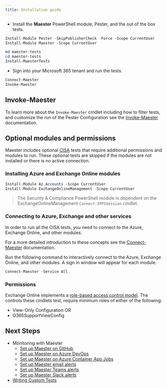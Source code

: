```yaml
---
title: Installation guide
---
```


- Install the **Maester** PowerShell module, Pester, and the out of the box tests.

```powershell
Install-Module Pester -SkipPublisherCheck -Force -Scope CurrentUser
Install-Module Maester -Scope CurrentUser

md maester-tests
cd maester-tests
Install-MaesterTests
```

- Sign into your Microsoft 365 tenant and run the tests.

```powershell
Connect-Maester
Invoke-Maester
```

## Invoke-Maester

To learn more about the `Invoke-Maester` cmdlet including how to filter tests, and customize the run of the Pester Configuration see the [Invoke-Maester](/docs/commands/Invoke-Maester) documentation.


## Optional modules and permissions

Maester includes optional [CISA](tests/cisa/) tests that require additional permissions and modules to run. These optional tests are skipped if the modules are not installed or there is no active connection.

### Installing Azure and Exchange Online modules

```powershell
Install-Module Az.Accounts -Scope CurrentUser
Install-Module ExchangeOnlineManagement -Scope CurrentUser
```

> The Security & Compliance PowerShell module is dependent on the ExchangeOnlineManagement `Connect-IPPSSession` cmdlet.

### Connecting to Azure, Exchange and other services

In order to run all the CISA tests, you need to connect to the Azure, Exchange Online, and other modules.

For a more detailed introduction to these concepts see the [Connect-Maester](/docs/connect-maester) documentation.

Run the following command to interactively connect to the Azure, Exchange Online, and other modules. A sign in window will appear for each module.

```powershell
Connect-Maester -Service All
```

### Permissions

Exchange Online implements a [role-based access control model](https://learn.microsoft.com/exchange/permissions-exo/permissions-exo). The controls these cmdlets test, require minimum roles of either of the following:

* View-Only Configuration OR
* O365SupportViewConfig

## Next Steps

- Monitoring with Maester
  - [Set up Maester on GitHub](/docs/monitoring/github)
  - [Set up Maester on Azure DevOps](/docs/monitoring/azure-devops)
  - [Set up Maester on Azure Container App Jobs](/docs/monitoring/azure-container-app-job)
  - [Set up Maester email alerts](/docs/monitoring/email)
  - [Set up Maester Teams alerts](/docs/monitoring/teams)
  - [Set up Maester Slack alerts](/docs/monitoring/slack)
- [Writing Custom Tests](/docs/writing-tests)
